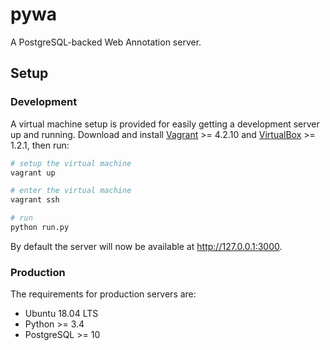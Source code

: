 # pywa

A PostgreSQL-backed Web Annotation server.

## Setup

### Development

A virtual machine setup is provided for easily getting a development server up
and running. Download and install
[Vagrant](https://www.vagrantup.com/) >= 4.2.10 and
[VirtualBox](https://www.virtualbox.org/) >= 1.2.1,
then run:

```bash
# setup the virtual machine
vagrant up

# enter the virtual machine
vagrant ssh

# run
python run.py
```

By default the server will now be available at http://127.0.0.1:3000.

### Production

The requirements for production servers are:

- Ubuntu 18.04 LTS
- Python >= 3.4
- PostgreSQL >= 10
